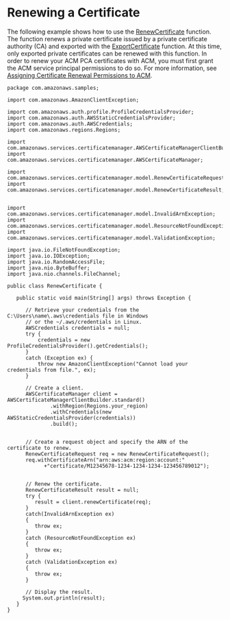 # Renewing a Certificate<a name="sdk-renew"></a>

The following example shows how to use the [RenewCertificate](https://docs.aws.amazon.com/acm/latest/APIReference/API_RenewCertificate.html) function\. The function renews a private certificate issued by a private certificate authority \(CA\) and exported with the [ExportCertificate](https://docs.aws.amazon.com/acm/latest/APIReference/API_ExportCertificate.html) function\. At this time, only exported private certificates can be renewed with this function\. In order to renew your ACM PCA certificates with ACM, you must first grant the ACM service principal permissions to do so\. For more information, see [Assigning Certificate Renewal Permissions to ACM](https://docs.aws.amazon.com/acm-pca/latest/userguide/PcaPermissions.html)\.

```
package com.amazonaws.samples;

import com.amazonaws.AmazonClientException;

import com.amazonaws.auth.profile.ProfileCredentialsProvider;
import com.amazonaws.auth.AWSStaticCredentialsProvider;
import com.amazonaws.auth.AWSCredentials;
import com.amazonaws.regions.Regions;

import com.amazonaws.services.certificatemanager.AWSCertificateManagerClientBuilder;
import com.amazonaws.services.certificatemanager.AWSCertificateManager;

import com.amazonaws.services.certificatemanager.model.RenewCertificateRequest;
import com.amazonaws.services.certificatemanager.model.RenewCertificateResult;


import com.amazonaws.services.certificatemanager.model.InvalidArnException;
import com.amazonaws.services.certificatemanager.model.ResourceNotFoundException;
import com.amazonaws.services.certificatemanager.model.ValidationException;

import java.io.FileNotFoundException;
import java.io.IOException;
import java.io.RandomAccessFile;
import java.nio.ByteBuffer;
import java.nio.channels.FileChannel;

public class RenewCertificate {

   public static void main(String[] args) throws Exception {

      // Retrieve your credentials from the C:\Users\name\.aws\credentials file in Windows
      // or the ~/.aws/credentials in Linux.
      AWSCredentials credentials = null;
      try {
          credentials = new ProfileCredentialsProvider().getCredentials();
      }
      catch (Exception ex) {
          throw new AmazonClientException("Cannot load your credentials from file.", ex);
      }

      // Create a client.
      AWSCertificateManager client = AWSCertificateManagerClientBuilder.standard()
              .withRegion(Regions.your_region)
              .withCredentials(new AWSStaticCredentialsProvider(credentials))
              .build();


      // Create a request object and specify the ARN of the certificate to renew.
      RenewCertificateRequest req = new RenewCertificateRequest();
      req.withCertificateArn("arn:aws:acm:region:account:"
            +"certificate/M12345678-1234-1234-1234-123456789012");


      // Renew the certificate.
      RenewCertificateResult result = null;
      try {
         result = client.renewCertificate(req);
      }
      catch(InvalidArnException ex)
      {
         throw ex;
      }
      catch (ResourceNotFoundException ex)
      {
         throw ex;
      }
      catch (ValidationException ex)
      {
         throw ex;
      }

      // Display the result.
     System.out.println(result);
   }
}
```
